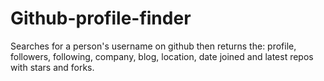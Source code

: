 # Github-profile-finder
Searches for a person's username on github then returns the: 
profile, 
followers, 
following,
company,
blog,
location,
date joined
and latest repos with stars and forks.

